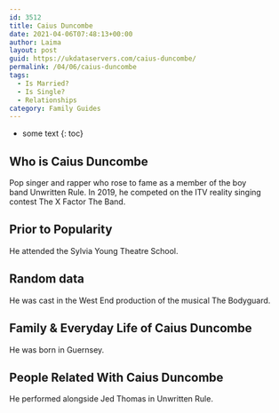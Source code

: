 ```yaml
---
id: 3512
title: Caius Duncombe
date: 2021-04-06T07:48:13+00:00
author: Laima
layout: post
guid: https://ukdataservers.com/caius-duncombe/
permalink: /04/06/caius-duncombe
tags:
  - Is Married?
  - Is Single?
  - Relationships
category: Family Guides
---
```


* some text
{: toc}


## Who is Caius Duncombe
                  
                  
                  
Pop singer and rapper who rose to fame as a member of the boy band Unwritten Rule. In 2019, he competed on the ITV reality singing contest The X Factor The Band.
                  
              
            
              
            
                
                
                
## Prior to Popularity
                  
                  
                  
He attended the Sylvia Young Theatre School.
                  
              
            
              
            
                
                
                
## Random data
                  
                  
                  
He was cast in the West End production of the musical The Bodyguard.
                  
              
            
              
            
                
                
                
## Family & Everyday Life of Caius Duncombe
                  
                  
                  
He was born in Guernsey.
                  
              
            
              
            
                
                
                
## People Related With Caius Duncombe
                  
                  
                  
He performed alongside Jed Thomas in Unwritten Rule.
                  
              
            
              
            
                
              
            
              
              
            
            
              
            
          
          
          